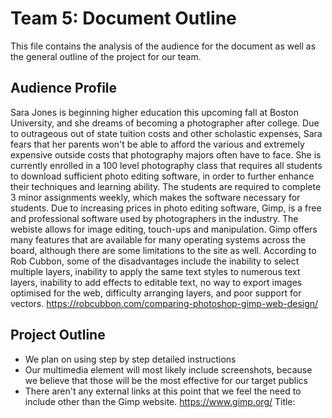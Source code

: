 # Team 5: Document Outline 

This file contains the analysis of the audience for the document as well as the general outline of the project for our team.

## Audience Profile
Sara Jones is beginning higher education this upcoming fall at Boston University, and she dreams of becoming a photographer after college. Due to outrageous out of state tuition costs and other scholastic expenses, Sara fears that her parents won't be able to afford the various and extremely expensive outside costs that photography majors often have to face. She is currently enrolled in a 100 level photography class that requires all students to download sufficient photo editing software, in order to further enhance their techniques and learning ability. The students are required to complete 3 minor assignments weekly, which makes the software necessary for students. Due to increasing prices in photo editing software, Gimp, is a free and professional software used by photographers in the industry. The webiste allows for image editing, touch-ups and manipulation. Gimp offers many features that are available for many operating systems across the board, although there are some limitations to the site as well. According to Rob Cubbon, some of the disadvantages include the inability to select multiple layers, inability to apply the same text styles to numerous text layers, inability to add effects to editable text, no way to export images optimised for the web, difficulty arranging layers, and poor support for vectors. 
https://robcubbon.com/comparing-photoshop-gimp-web-design/ 

## Project Outline
- We plan on using step by step detailed instructions 
- Our multimedia element will most likely include screenshots, because we believe that those will be the most effective for our target publics
- There aren't any external links at this point that we feel the need to include other than the Gimp website. https://www.gimp.org/ 
Title: 
  
  

